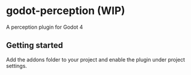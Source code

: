 # godot-perception (WIP)
A perception plugin for Godot 4

## Getting started
Add the addons folder to your project and enable the plugin under project settings.
